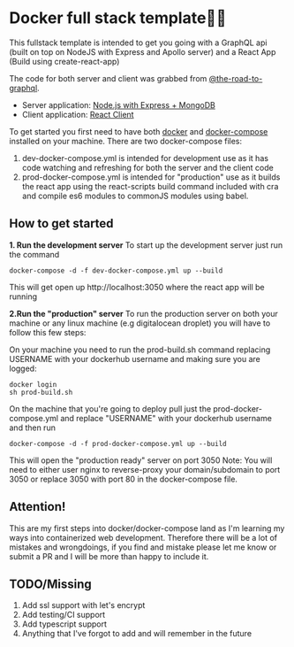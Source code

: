# Docker full stack template🐳🐳
This fullstack template is intended to get you going with a GraphQL api (built on top on NodeJS with Express and Apollo server) and a React App (Build using create-react-app)

The code for both server and client was grabbed from [@the-road-to-graphql](https://github.com/the-road-to-graphql).

 - Server application: [Node.js with Express + MongoDB](https://github.com/the-road-to-graphql/fullstack-apollo-express-mongodb-boilerplate)
 - Client application: [React Client](https://github.com/the-road-to-graphql/fullstack-apollo-react-boilerplate)

To get started you first need to have both [docker](https://docs.docker.com/install/) and [docker-compose](https://docs.docker.com/compose/install/) installed on your machine.
There are two docker-compose files:

 1. dev-docker-compose.yml is intended for development use as it has code watching and refreshing for both the server and the client code
 2. prod-docker-compose.yml is intended for "production" use as it builds the react app using the react-scripts build command included with cra and compile es6 modules to commonJS modules using babel.

## How to get started

**1. Run the development server**
To start up the development server just run the command

    docker-compose -d -f dev-docker-compose.yml up --build
This will get open up http://localhost:3050 where the react app will be running

**2.Run the "production" server**
To run the production server on both your machine or any linux machine (e.g digitalocean droplet) you will have to follow this few steps:

   On your machine you need to run the prod-build.sh command replacing USERNAME with your dockerhub username and making sure you are logged:

    docker login
    sh prod-build.sh

On the machine that you're going to deploy pull just the prod-docker-compose.yml and replace "USERNAME" with your dockerhub username and then run

    docker-compose -d -f prod-docker-compose.yml up --build

This will open the "production ready" server on port 3050
Note: You will need to either user nginx to reverse-proxy your domain/subdomain to port 3050 or replace 3050 with port 80 in the docker-compose file.

## Attention!
This are my first steps into docker/docker-compose land as I'm learning my ways into containerized web development. Therefore there will be a lot of mistakes and wrongdoings, if you find and mistake please let me know or submit a PR and I will be more than happy to include it.

## TODO/Missing

 1. Add ssl support with let's encrypt
 2. Add testing/CI support
 3. Add typescript support
 4. Anything that I've forgot to add and will remember in the future
